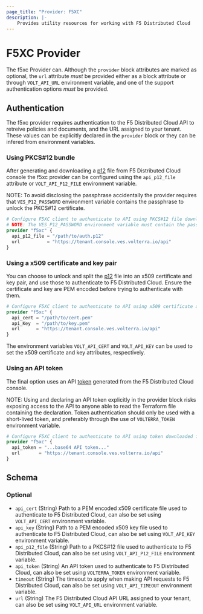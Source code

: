 ```yaml
---
page_title: "Provider: F5XC"
description: |-
    Provides utility resources for working with F5 Distributed Cloud
---
```

# F5XC Provider

The f5xc Provider can. Although the `provider` block attributes are marked as optional, the `url`
attribute *must* be provided either as a block attribute or through `VOLT_API_URL` environment variable, and one of the
support authentication options *must* be provided.

## Authentication

The f5xc provider requires authentication to the F5 Distributed Cloud API to retreive policies and
documents, and the URL assigned to your tenant. These values can be explicitly declared in the `provider` block or they
can be infered from environment variables.

### Using PKCS#12 bundle

After generating and downloading a [p12] file from F5 Distributed Cloud console the f5xc provider can
be configured using the `api_p12_file` attribute or `VOLT_API_P12_FILE` environment variable.

NOTE: To avoid disclosing the passphrase accidentally the provider requires that `VES_P12_PASSWORD` environment variable
contains the passphrase to unlock the PKCS#12 certificate.

```terraform
# Configure F5XC client to authenticate to API using PKCS#12 file downloaded from console.
# NOTE: The VES_P12_PASSWORD environment variable must contain the passphrase associated with the P12 file.
provider "f5xc" {
  api_p12_file = "/path/to/auth.p12"
  url          = "https://tenant.console.ves.volterra.io/api"
}
```

### Using a x509 certificate and key pair

You can choose to unlock and split the [p12] file into an x509 certificate and key pair, and use those to authenticate
to F5 Distributed Cloud. Ensure the certificate and key are PEM encoded before trying to authenticate with them.

```terraform
# Configure F5XC client to authenticate to API using x509 certificate and key PEM files extracted from p12.
provider "f5xc" {
  api_cert = "/path/to/cert.pem"
  api_Key  = "/path/to/key.pem"
  url      = "https://tenant.console.ves.volterra.io/api"
}
```

The environment variables `VOLT_API_CERT` and `VOLT_API_KEY` can be used to set the x509 certificate and key attributes,
respectively.

### Using an API token

The final option uses an API [token] generated from the F5 Distributed Cloud console.

NOTE: Using and declaring an API token explicitly in the provider block risks exposing access to the API to anyone able
to read the Terraform file containing the declaration. Token authentication should only be used with a short-lived token,
and preferably through the use of `VOLTERRA_TOKEN` environment variable.

```terraform
# Configure F5XC client to authenticate to API using token downloaded from console.
provider "f5xc" {
  api_token = "...base64 API token..."
  url       = "https://tenant.console.ves.volterra.io/api"
}
```

<!-- schema generated by tfplugindocs -->
## Schema

### Optional

- `api_cert` (String) Path to a PEM encoded x509 certificate file used to authenticate to F5 Distributed Cloud, can also be set using `VOLT_API_CERT` environment variable.
- `api_key` (String) Path to a PEM encoded x509 key file used to authenticate to F5 Distributed Cloud, can also be set using `VOLT_API_KEY` environment variable.
- `api_p12_file` (String) Path to a PKCS#12 file used to authenticate to F5 Distributed Cloud, can also be set using `VOLT_API_P12_FILE` environment variable.
- `api_token` (String) An API token used to authenticate to F5 Distributed Cloud, can also be set using `VOLTERRA_TOKEN` environment variable.
- `timeout` (String) The timeout to apply when making API requests to F5 Distributed Cloud, can also be set using `VOLT_API_TIMEOUT` environment variable.
- `url` (String) The F5 Distributed Cloud API URL assigned to your tenant, can also be set using `VOLT_API_URL` environment variable.

[p12]: https://docs.cloud.f5.com/docs/how-to/user-mgmt/credentials#generate-api-certificate
[token]: https://docs.cloud.f5.com/docs/how-to/user-mgmt/credentials#generate-api-tokens

